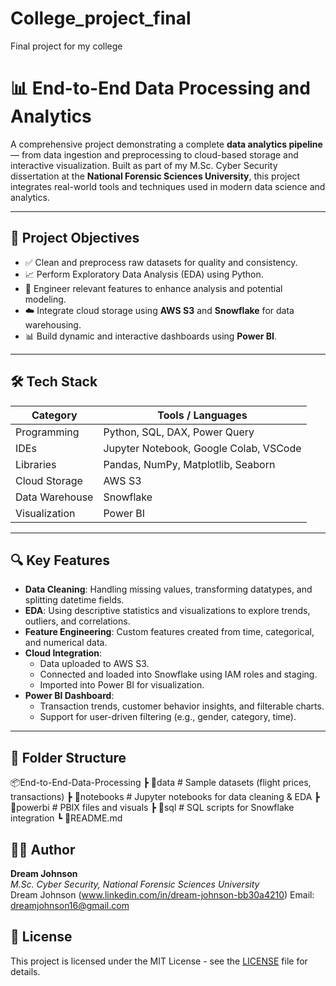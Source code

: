 # College_project_final
Final project for my college 

# 📊 End-to-End Data Processing and Analytics

A comprehensive project demonstrating a complete **data analytics pipeline** — from data ingestion and preprocessing to cloud-based storage and interactive visualization. Built as part of my M.Sc. Cyber Security dissertation at the **National Forensic Sciences University**, this project integrates real-world tools and techniques used in modern data science and analytics.

---

## 🎯 Project Objectives

- ✅ Clean and preprocess raw datasets for quality and consistency.
- 📈 Perform Exploratory Data Analysis (EDA) using Python.
- 🔧 Engineer relevant features to enhance analysis and potential modeling.
- ☁️ Integrate cloud storage using **AWS S3** and **Snowflake** for data warehousing.
- 📊 Build dynamic and interactive dashboards using **Power BI**.

---

## 🛠️ Tech Stack

| Category       | Tools / Languages                         |
|----------------|--------------------------------------------|
| Programming    | Python, SQL, DAX, Power Query              |
| IDEs           | Jupyter Notebook, Google Colab, VSCode     |
| Libraries      | Pandas, NumPy, Matplotlib, Seaborn         |
| Cloud Storage  | AWS S3                                     |
| Data Warehouse | Snowflake                                  |
| Visualization  | Power BI                                   |

---

## 🔍 Key Features

- **Data Cleaning**: Handling missing values, transforming datatypes, and splitting datetime fields.
- **EDA**: Using descriptive statistics and visualizations to explore trends, outliers, and correlations.
- **Feature Engineering**: Custom features created from time, categorical, and numerical data.
- **Cloud Integration**:
  - Data uploaded to AWS S3.
  - Connected and loaded into Snowflake using IAM roles and staging.
  - Imported into Power BI for visualization.
- **Power BI Dashboard**:
  - Transaction trends, customer behavior insights, and filterable charts.
  - Support for user-driven filtering (e.g., gender, category, time).

---

## 📁 Folder Structure

📦End-to-End-Data-Processing
  ┣ 📁data # Sample datasets (flight prices, transactions)
  ┣ 📁notebooks # Jupyter notebooks for data cleaning & EDA
  ┣ 📁powerbi # PBIX files and visuals
  ┣ 📁sql # SQL scripts for Snowflake integration
  ┗ 📄README.md


## 🧑‍💼 Author

**Dream Johnson**  
_M.Sc. Cyber Security, National Forensic Sciences University_  
Dream Johnson (www.linkedin.com/in/dream-johnson-bb30a4210) 
Email: dreamjohnson16@gmail.com


## 📄 License

This project is licensed under the MIT License - see the [LICENSE](LICENSE) file for details.


